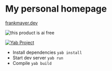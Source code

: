 # My personal homepage

[frankmayer.dev](https://frankmayer.dev)

![this product is ai free](https://this-product-is-ai-free.github.io/badge.svg)

[![Yab Project](https://img.shields.io/badge/Yab_Project-2C2D72?logo=lua)](https://github.com/Frank-Mayer/yab)

-   Install dependencies `yab install`
-   Start dev server `yab run`
-   Compile `yab build`
